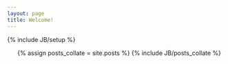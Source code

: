 ```yaml
---
layout: page
title: Welcome!
---
```

{% include JB/setup %}

<ul>
{% assign posts_collate = site.posts %}
{% include JB/posts_collate %}
</ul>